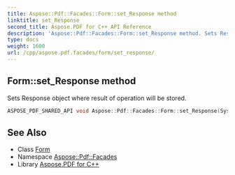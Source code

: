 ```yaml
---
title: Aspose::Pdf::Facades::Form::set_Response method
linktitle: set_Response
second_title: Aspose.PDF for C++ API Reference
description: 'Aspose::Pdf::Facades::Form::set_Response method. Sets Response object where result of operation will be stored in C++.'
type: docs
weight: 1600
url: /cpp/aspose.pdf.facades/form/set_response/
---
```

## Form::set_Response method


Sets Response object where result of operation will be stored.

```cpp
ASPOSE_PDF_SHARED_API void Aspose::Pdf::Facades::Form::set_Response(System::SharedPtr<System::Web::HttpResponse> value)
```

## See Also

* Class [Form](../)
* Namespace [Aspose::Pdf::Facades](../../)
* Library [Aspose.PDF for C++](../../../)
